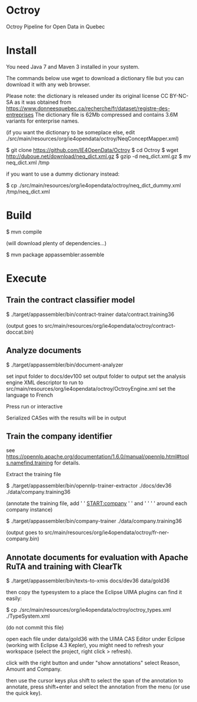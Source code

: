 # Octroy

Octroy Pipeline for Open Data in Quebec

# Install

You need Java 7 and Maven 3 installed in your system.

The commands below use wget to download a dictionary file but you can download it with any web browser.

Please note: the dictionary is released under its original license CC BY-NC-SA as it was obtained from
https://www.donneesquebec.ca/recherche/fr/dataset/registre-des-entreprises
The dictionary file is 62Mb compressed and contains 3.6M variants for enterprise names.

(if you want the dictionary to be someplace else, edit ./src/main/resources/org/ie4opendata/octroy/NeqConceptMapper.xml)

$ git clone https://github.com/IE4OpenData/Octroy
$ cd Octroy
$ wget http://duboue.net/download/neq_dict.xml.gz
$ gzip -d neq_dict.xml.gz
$ mv neq_dict.xml /tmp

if you want to use a dummy dictionary instead:

$ cp ./src/main/resources/org/ie4opendata/octroy/neq_dict_dummy.xml /tmp/neq_dict.xml

# Build

$ mvn compile

(will download plenty of dependencies...)

$ mvn package appassembler:assemble

# Execute

## Train the contract classifier model

$ ./target/appassembler/bin/contract-trainer data/contract.training36

(output goes to src/main/resources/org/ie4opendata/octroy/contract-doccat.bin)

## Analyze documents

$ ./target/appassembler/bin/document-analyzer

set input folder to docs/dev100
set output folder to output
set the analysis engine XML descriptor to run to src/main/resources/org/ie4opendata/octroy/OctroyEngine.xml
set the language to French

Press run or interactive

Serialized CASes with the results will be in output

## Train the company identifier

see https://opennlp.apache.org/documentation/1.6.0/manual/opennlp.html#tools.namefind.training for details.

Extract the training file

$ ./target/appassembler/bin/opennlp-trainer-extractor ./docs/dev36 ./data/company.training36

(annotate the training file, add ' ' <START:company> ' ' and ' ' <END> ' ' around each company instance)

$ ./target/appassembler/bin/company-trainer ./data/company.training36

(output goes to src/main/resources/org/ie4opendata/octroy/fr-ner-company.bin)

## Annotate documents for evaluation with Apache RuTA and training with ClearTk

$ ./target/appassembler/bin/texts-to-xmis docs/dev36 data/gold36

then copy the typesystem to a place the Eclipse UIMA plugins can find it easily: 

$ cp ./src/main/resources/org/ie4opendata/octroy/octroy_types.xml ./TypeSystem.xml

(do not commit this file)

open each file under data/gold36 with the UIMA CAS Editor under Eclipse (working with Eclipse 4.3 Kepler), 
you might need to refresh your workspace (select the project, right click > refresh).  

click with the right button and under "show annotations" select Reason, Amount and Company.

then use the cursor keys plus shift to select the span of the annotation to annotate, 
press shift+enter and select the annotation from the menu (or use the quick key).






